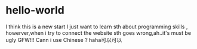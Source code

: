 # hello-world
I think this is a new start
I just want to learn sth about programming skills , howerver,when i try to connect the website sth goes wrong,ah..it's must 
be ugly GFW!!!
Cann i use Chinese ? haha可以可以

